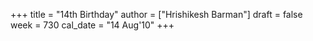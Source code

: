+++
title = "14th Birthday"
author = ["Hrishikesh Barman"]
draft = false
week = 730
cal_date = "14 Aug'10"
+++

